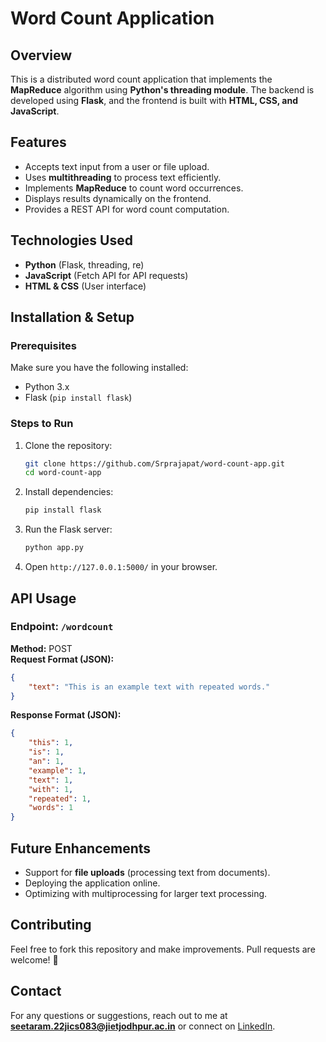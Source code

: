 # Word Count Application

## Overview
This is a distributed word count application that implements the **MapReduce** algorithm using **Python's threading module**. The backend is developed using **Flask**, and the frontend is built with **HTML, CSS, and JavaScript**.

## Features
- Accepts text input from a user or file upload.
- Uses **multithreading** to process text efficiently.
- Implements **MapReduce** to count word occurrences.
- Displays results dynamically on the frontend.
- Provides a REST API for word count computation.

## Technologies Used
- **Python** (Flask, threading, re)
- **JavaScript** (Fetch API for API requests)
- **HTML & CSS** (User interface)

## Installation & Setup
### Prerequisites
Make sure you have the following installed:
- Python 3.x
- Flask (`pip install flask`)

### Steps to Run
1. Clone the repository:
   ```bash
   git clone https://github.com/Srprajapat/word-count-app.git
   cd word-count-app
   ```
2. Install dependencies:
   ```bash
   pip install flask
   ```
3. Run the Flask server:
   ```bash
   python app.py
   ```
4. Open `http://127.0.0.1:5000/` in your browser.

## API Usage
### Endpoint: `/wordcount`
**Method:** POST  
**Request Format (JSON):**
```json
{
    "text": "This is an example text with repeated words."
}
```
**Response Format (JSON):**
```json
{
    "this": 1,
    "is": 1,
    "an": 1,
    "example": 1,
    "text": 1,
    "with": 1,
    "repeated": 1,
    "words": 1
}
```

## Future Enhancements
- Support for **file uploads** (processing text from documents).
- Deploying the application online.
- Optimizing with multiprocessing for larger text processing.

## Contributing

Feel free to fork this repository and make improvements. Pull requests are welcome! 🚀

## Contact

For any questions or suggestions, reach out to me at [**seetaram.22jics083@jietjodhpur.ac.in**](mailto\:seetaram.22jics083@jietjodhpur.ac.in) or connect on [LinkedIn](https://www.linkedin.com/in/seetaram-prajapat).


